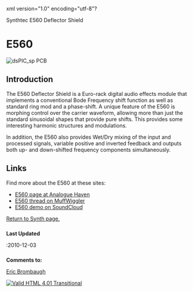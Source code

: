 xml version="1.0" encoding="utf-8"?



Synthtec E560 Deflector Shield



# E560


![dsPIC_sp PCB](http://www.muffwiggler.com/forum/userpix/437_e560d_1.png)


## Introduction


The E560 Deflector Shield is a Euro-rack digital audio effects module that
implements a conventional Bode Frequency shift function as well as standard
ring mod and a phase-shift. A unique feature of the E560 is morphing control
over the carrier waveform, allowing more than just the standard sinusoidal
shapes that provide pure shifts. This provides some interesting harmonic
structures and modulations.

In addition, the E560 also provides Wet/Dry mixing of the input and
processed signals, variable positive and inverted feedback and outputs both
up- and down-shifted frequency components simultaneously.

## Links


Find more about the E560 at these sites:
* [E560 page at Analogue Haven](http://www.analoguehaven.com/synthesistechnology/e560/)
* [E560 thread on MuffWiggler](http://www.muffwiggler.com/forum/viewtopic.php?t=17269)
* [E560 demo on SoundCloud](http://soundcloud.com/emeb/e560-fs-twilight)


[Return to Synth page.](../index.html)
##### 
**Last Updated**


:2010-12-03
##### 
**Comments to:**


[Eric Brombaugh](mailto:ebrombaugh1@cox.net)

[![Valid HTML 4.01 Transitional](http://www.w3.org/Icons/valid-html401)](http://validator.w3.org/check?uri=referer)









